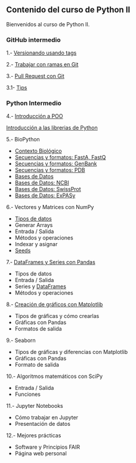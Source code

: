 
## Contenido del curso de Python II

Bienvenidos al curso de Python II. 

### GitHub intermedio

1.- [Versionando usando tags](git/git-tags/1-Etiquetas.html)

2.- [Trabajar con ramas en Git](git/git-branches/2-Ramas.html)

3.- [Pull Request con Git](git/git-pull-request/3-PullRequest.html)
 
  3.1- [Tips](git/git-pull-request/3.1-TipsWorkflow.html)


### Python Intermedio

4.-	[Introducción a POO](python/clase1/Clase_1.html)

[Introducción a las librerias de Python](python/clase1/PythonII_L1_v1.0.html)
    
5.- BioPython
  - [Contexto Biológico](python/clase2/Contexto_biologico.html)
  - [Secuencias y formatos: FastA, FastQ](python/clase2/Clase_2_pt1_v2.0.html)
  - [Secuencias y formatos: GenBank](python/clase2/Clase_2_pt2_v2.0.html)
  - [Secuencias y formatos: PDB](python/clase3/Clase_3_pt1.html)
  - [Bases de Datos](python/clase3/Clase_3_pt2_v1.0.html)
  - [Bases de Datos: NCBI](python/clase3/Clase_3_pt3_v3.0.html)
  - [Bases de Datos: SwissProt](python/leccion4/Clase_4_pt1_v1.0.html)
  - [Bases de Datos: ExPASy](python/leccion4/Clase_4_pt_2_v1.html)

6.- Vectores y Matrices con NumPy
  - [Tipos de datos](python/leccion5/Clase_5_pt_1_v1.html)
  - Generar Arrays
  - Entrada / Salida
  - Métodos y operaciones
  - Indexar y asignar
  - [Seeds](python/leccion5/Clase_5_pt2_v2.0.html)

7.-	[DataFrames y Series con Pandas](python/leccion6/Clase_6_pt_2_v1.html)
  - Tipos de datos
  - Entrada / Salida
  - Series y [DataFrames](python/leccion7/Clase_7_pt_1_v1.html)
  - Métodos y operaciones
  

8.- [Creación de gráficos con Matplotlib](python/leccion8/Clase_8_pt1_v1.0.html)
  - Tipos de gráficas y cómo crearlas
  - Gráficas con Pandas
  - Formatos de salida

9.- Seaborn
  - Tipos de gráficas y diferencias con Matplotlib
  - Gráficas con Pandas
  - Formato de salida

10.- Algoritmos matemáticos con SciPy
  - Entrada / Salida
  - Funciones 

11.- Jupyter Notebooks
  - Cómo trabajar en Jupyter
  - Presentación de datos

12.- Mejores prácticas
  -	Software y Principios FAIR
  -	Página web personal

